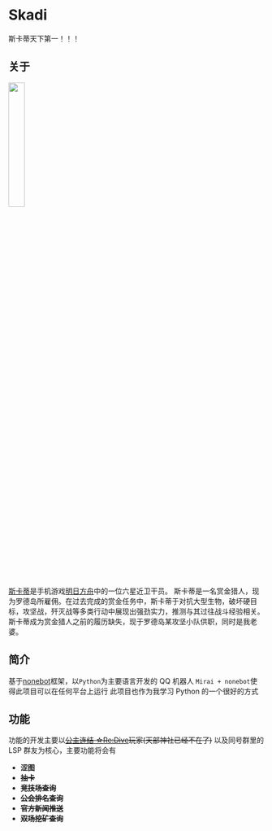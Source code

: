# Skadi

斯卡蒂天下第一！！！

## 关于

<img src="https://img.moegirl.org.cn/common/2/22/Skadi_200813.jpg" width="25%">

[斯卡蒂](https://zh.moegirl.org.cn/%E6%98%8E%E6%97%A5%E6%96%B9%E8%88%9F:%E6%96%AF%E5%8D%A1%E8%92%82)是手机游戏[明日方舟](https://ak.hypergryph.com)中的一位六星近卫干员。
斯卡蒂是一名赏金猎人，现为罗德岛所雇佣。在过去完成的赏金任务中，斯卡蒂于对抗大型生物，破坏硬目标，攻坚战，歼灭战等多类行动中展现出强劲实力，推测与其过往战斗经验相关。斯卡蒂成为赏金猎人之前的履历缺失，现于罗德岛某攻坚小队供职，同时是我老婆。

## 简介

基于[nonebot](https://github.com/nonebot/nonebot)框架，以`Python`为主要语言开发的 QQ 机器人
`Mirai + nonebot`使得此项目可以在任何平台上运行
此项目也作为我学习 Python 的一个很好的方式

## 功能

功能的开发主要以~~[公主连结 ☆Re:Dive](https://game.bilibili.com/pcr/pinzhuan/)玩家(天部神社已经不在了)~~
以及同号群里的 LSP 群友为核心，主要功能将会有

- **涩图**
- ~~**抽卡**~~
- ~~**竞技场查询**~~
- ~~**公会排名查询**~~
- ~~**官方新闻推送**~~
- ~~**双场挖矿查询**~~

